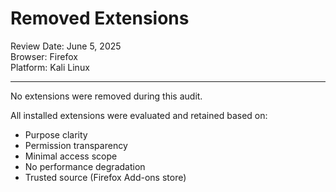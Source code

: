 # Removed Extensions

Review Date: June 5, 2025  
Browser: Firefox  
Platform: Kali Linux

---

No extensions were removed during this audit.

All installed extensions were evaluated and retained based on:

- Purpose clarity  
- Permission transparency  
- Minimal access scope  
- No performance degradation  
- Trusted source (Firefox Add-ons store)
